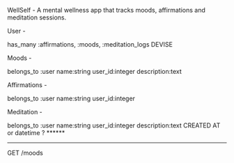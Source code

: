 WellSelf - A mental wellness app that tracks moods, affirmations and meditation sessions.

User - 

has_many :affirmations, :moods, :meditation_logs
DEVISE

Moods - 

belongs_to :user
name:string
user_id:integer
description:text

Affirmations - 

belongs_to :user
name:string
user_id:integer


Meditation - 

belongs_to :user
name:string
user_id:integer
description:text
CREATED AT or datetime ? ****** 



-------------------

GET /moods
